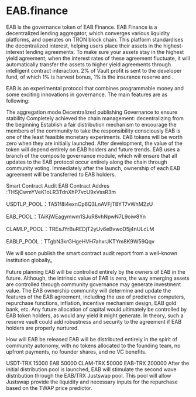 # EAB.finance
EAB is the governance token of EAB Finance. EAB Finance is a decentralized lending aggregator, which converges various liquidity platforms, and operates on TRON block chain. This platform standardises the decentralized interest, helping users place their assets in the highest-interest lending agreements. To make sure your assets stay in the highest yield agreement, when the interest rates of these agreement fluctuate, it will automatically transfer the assets to higher yield agreements through intelligent contract interaction. 2% of Vault profit is sent to the developer fund, of which 1% is harvest bonus, 1% is the insurance reserve and .

EAB is an experimental protocol that combines programmable money and some exciting innovations in governance. The main features are as following:

The aggregation mode
Decentralized publishing
Governance to ensure stability
Completely achieved the chain management: decentralizing from the beginning
Establish a fair distribution mechanism to encourage the members of the community to take the responsibility consciously
EAB is one of the least feasible monetary experiments. EAB tokens will be worth zero when they are initially launched. After development, the value of the token will depend entirely on EAB holders and future trends. EAB uses a branch of the composite governance module, which will ensure that all updates to the EAB protocol occur entirely along the chain through community voting. Immediately after the launch, ownership of each EAB agreement will be transferred to EAB holders.

Smart Contract Audit
EAB Contract Addres :THSjCwmYVeK1oLR3TdnXhP7vcU9xVssR3m

USDTLP_POOL：TA51f8i4exnCp6Q3LnAVFjT8YT7vWhM2zU

EAB_POOL：TAiKjWEagymwm1SJuR8vhNpwN7L9oiw8Yn

CLAMLP_POOL：TREsJYrBuREDjT2yUv6eBvwoD5j4nULcLM

EABLP_POOL：TTgbN3krGHgeHVH7ahxrJKTYm8K9W59Qqv

We will soon publish the smart contract audit report from a well-known institution globally。

Future planning
EAB will be controlled entirely by the owners of EAB in the future. Although, the intrinsic value of EAB is zero, the way emerging assets are controlled through community governance may generate investment value. The EAB ownership community will determine and update the features of the EAB agreement, including the use of predictive computers, repurchase functions, inflation, incentive mechanism design, EAB gold bank, etc. Any future allocation of capital would ultimately be controlled by EAB token holders, as would any yield it might generate. In theory, such a reserve vault could add robustness and security to the agreement if EAB holders are properly nurtured.

How will EAB be released
EAB will be distributed entirely in the spirit of community autonomy, with no tokens allocated to the founding team, no upfront payments, no founder shares, and no VC benefits.

USDT-TRX 15000
EAB 50000
CLAM-TRX 50000
EAB-TRX 200000
After the initial distribution pool is launched, EAB will stimulate the second wave distribution through the EAB/TRX Justswap pool. This pool will allow Justswap provide the liquidity and necessary inputs for the repurchase based on the TWAP price predictor.
